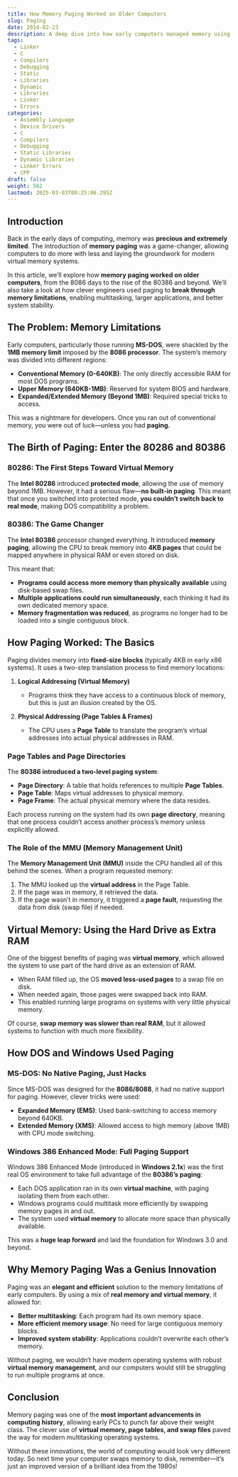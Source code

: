 ```yaml
---
title: How Memory Paging Worked on Older Computers
slug: Paging
date: 2014-02-23
description: A deep dive into how early computers managed memory using paging, overcoming hardware limitations and paving the way for modern virtual memory systems.
tags:
  - Linker
  - C
  - Compilers
  - Debugging
  - Static
  - Libraries
  - Dynamic
  - Libraries
  - Linker
  - Errors
categories:
  - Assembly Language
  - Device Drivers
  - C
  - Compilers
  - Debugging
  - Static Libraries
  - Dynamic Libraries
  - Linker Errors
  - CPP
draft: false
weight: 562
lastmod: 2025-03-03T00:25:06.295Z
---
```

## Introduction

Back in the early days of computing, memory was **precious and extremely limited**. The introduction of **memory paging** was a game-changer, allowing computers to do more with less and laying the groundwork for modern virtual memory systems.

In this article, we’ll explore how **memory paging worked on older computers**, from the 8086 days to the rise of the 80386 and beyond. We’ll also take a look at how clever engineers used paging to **break through memory limitations**, enabling multitasking, larger applications, and better system stability.

## The Problem: Memory Limitations

Early computers, particularly those running **MS-DOS**, were shackled by the **1MB memory limit** imposed by the **8086 processor**. The system’s memory was divided into different regions:

* **Conventional Memory (0-640KB)**: The only directly accessible RAM for most DOS programs.
* **Upper Memory (640KB-1MB)**: Reserved for system BIOS and hardware.
* **Expanded/Extended Memory (Beyond 1MB)**: Required special tricks to access.

This was a nightmare for developers. Once you ran out of conventional memory, you were out of luck—unless you had **paging.**

## The Birth of Paging: Enter the 80286 and 80386

### **80286: The First Steps Toward Virtual Memory**

The **Intel 80286** introduced **protected mode**, allowing the use of memory beyond 1MB. However, it had a serious flaw—**no built-in paging**. This meant that once you switched into protected mode, **you couldn’t switch back to real mode**, making DOS compatibility a problem.

### **80386: The Game Changer**

The **Intel 80386** processor changed everything. It introduced **memory paging**, allowing the CPU to break memory into **4KB pages** that could be mapped anywhere in physical RAM or even stored on disk.

This meant that:

* **Programs could access more memory than physically available** using disk-based swap files.
* **Multiple applications could run simultaneously**, each thinking it had its own dedicated memory space.
* **Memory fragmentation was reduced**, as programs no longer had to be loaded into a single contiguous block.

## How Paging Worked: The Basics

Paging divides memory into **fixed-size blocks** (typically 4KB in early x86 systems). It uses a two-step translation process to find memory locations:

1. **Logical Addressing (Virtual Memory)**

   * Programs think they have access to a continuous block of memory, but this is just an illusion created by the OS.

2. **Physical Addressing (Page Tables & Frames)**

   * The CPU uses a **Page Table** to translate the program’s virtual addresses into actual physical addresses in RAM.

### **Page Tables and Page Directories**

The **80386 introduced a two-level paging system**:

* **Page Directory**: A table that holds references to multiple **Page Tables**.
* **Page Table**: Maps virtual addresses to physical memory.
* **Page Frame**: The actual physical memory where the data resides.

Each process running on the system had its own **page directory**, meaning that one process couldn’t access another process’s memory unless explicitly allowed.

### **The Role of the MMU (Memory Management Unit)**

The **Memory Management Unit (MMU)** inside the CPU handled all of this behind the scenes. When a program requested memory:

1. The MMU looked up the **virtual address** in the Page Table.
2. If the page was in memory, it retrieved the data.
3. If the page wasn’t in memory, it triggered a **page fault**, requesting the data from disk (swap file) if needed.

## Virtual Memory: Using the Hard Drive as Extra RAM

One of the biggest benefits of paging was **virtual memory**, which allowed the system to use part of the hard drive as an extension of RAM.

* When RAM filled up, the OS **moved less-used pages** to a swap file on disk.
* When needed again, those pages were swapped back into RAM.
* This enabled running large programs on systems with very little physical memory.

Of course, **swap memory was slower than real RAM**, but it allowed systems to function with much more flexibility.

## How DOS and Windows Used Paging

### **MS-DOS: No Native Paging, Just Hacks**

Since MS-DOS was designed for the **8086/8088**, it had no native support for paging. However, clever tricks were used:

* **Expanded Memory (EMS)**: Used bank-switching to access memory beyond 640KB.
* **Extended Memory (XMS)**: Allowed access to high memory (above 1MB) with CPU mode switching.

### **Windows 386 Enhanced Mode: Full Paging Support**

Windows 386 Enhanced Mode (introduced in **Windows 2.1x**) was the first real OS environment to take full advantage of the **80386’s paging**:

* Each DOS application ran in its own **virtual machine**, with paging isolating them from each other.
* Windows programs could multitask more efficiently by swapping memory pages in and out.
* The system used **virtual memory** to allocate more space than physically available.

This was a **huge leap forward** and laid the foundation for Windows 3.0 and beyond.

## Why Memory Paging Was a Genius Innovation

Paging was an **elegant and efficient** solution to the memory limitations of early computers. By using a mix of **real memory and virtual memory**, it allowed for:

* **Better multitasking**: Each program had its own memory space.
* **More efficient memory usage**: No need for large contiguous memory blocks.
* **Improved system stability**: Applications couldn’t overwrite each other’s memory.

Without paging, we wouldn’t have modern operating systems with robust **virtual memory management**, and our computers would still be struggling to run multiple programs at once.

## Conclusion

Memory paging was one of the **most important advancements in computing history**, allowing early PCs to punch far above their weight class. The clever use of **virtual memory, page tables, and swap files** paved the way for modern multitasking operating systems.

Without these innovations, the world of computing would look very different today. So next time your computer swaps memory to disk, remember—it’s just an improved version of a brilliant idea from the 1980s!
